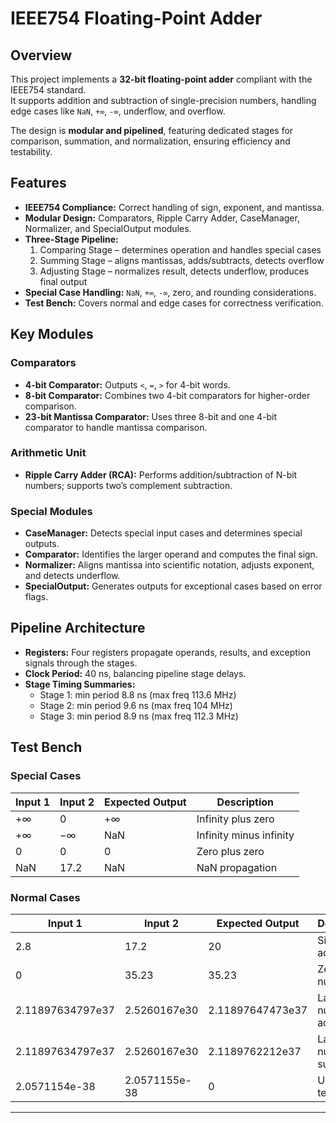 # IEEE754 Floating-Point Adder

## Overview

This project implements a **32-bit floating-point adder** compliant with the IEEE754 standard.  
It supports addition and subtraction of single-precision numbers, handling edge cases like `NaN`, `+∞`, `-∞`, underflow, and overflow.  

The design is **modular and pipelined**, featuring dedicated stages for comparison, summation, and normalization, ensuring efficiency and testability.  

## Features

- **IEEE754 Compliance:** Correct handling of sign, exponent, and mantissa.  
- **Modular Design:** Comparators, Ripple Carry Adder, CaseManager, Normalizer, and SpecialOutput modules.  
- **Three-Stage Pipeline:**  
  1. Comparing Stage – determines operation and handles special cases  
  2. Summing Stage – aligns mantissas, adds/subtracts, detects overflow  
  3. Adjusting Stage – normalizes result, detects underflow, produces final output  
- **Special Case Handling:** `NaN`, `+∞`, `-∞`, zero, and rounding considerations.  
- **Test Bench:** Covers normal and edge cases for correctness verification.  

## Key Modules

### Comparators
- **4-bit Comparator:** Outputs `<`, `=`, `>` for 4-bit words.  
- **8-bit Comparator:** Combines two 4-bit comparators for higher-order comparison.  
- **23-bit Mantissa Comparator:** Uses three 8-bit and one 4-bit comparator to handle mantissa comparison.  

### Arithmetic Unit
- **Ripple Carry Adder (RCA):** Performs addition/subtraction of N-bit numbers; supports two’s complement subtraction.  

### Special Modules
- **CaseManager:** Detects special input cases and determines special outputs.  
- **Comparator:** Identifies the larger operand and computes the final sign.  
- **Normalizer:** Aligns mantissa into scientific notation, adjusts exponent, and detects underflow.  
- **SpecialOutput:** Generates outputs for exceptional cases based on error flags.  

## Pipeline Architecture

- **Registers:** Four registers propagate operands, results, and exception signals through the stages.  
- **Clock Period:** 40 ns, balancing pipeline stage delays.  
- **Stage Timing Summaries:**  
  - Stage 1: min period 8.8 ns (max freq 113.6 MHz)  
  - Stage 2: min period 9.6 ns (max freq 104 MHz)  
  - Stage 3: min period 8.9 ns (max freq 112.3 MHz)  

## Test Bench

### Special Cases
| Input 1 | Input 2 | Expected Output | Description |
|---------|---------|----------------|-------------|
| +∞      | 0       | +∞             | Infinity plus zero |
| +∞      | −∞      | NaN            | Infinity minus infinity |
| 0       | 0       | 0              | Zero plus zero |
| NaN     | 17.2    | NaN            | NaN propagation |

### Normal Cases
| Input 1 | Input 2 | Expected Output | Description |
|---------|---------|----------------|-------------|
| 2.8     | 17.2    | 20             | Simple addition |
| 0       | 35.23   | 35.23          | Zero plus number |
| 2.11897634797e37 | 2.5260167e30 | 2.11897647473e37 | Large number addition |
| 2.11897634797e37 | 2.5260167e30 | 2.1189762212e37 | Large number subtraction |
| 2.0571154e-38 | 2.0571155e-38 | 0 | Underflow test |


---

